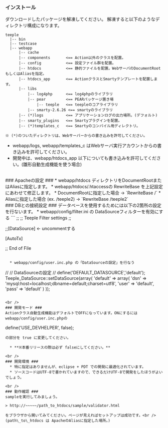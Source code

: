 ### インストール ###
ダウンロードしたパッケージを解凍してください。
解凍すると以下のようなディレクトリ構成になります。
```
teeple
  |-- bin
  |-- testcase
  |-- webapp
      |-- cache
      |-- components       <== Action以外のクラスを配置。
      |-- config           <== 設定ファイル群を配置。
      |-- htdocs           <== 静的ファイルを配置。WebサーバのDocumentRootもしくはAliasを指定。
      |-- htdocs_app       <== ActionクラスとSmartyテンプレートを配置します。
      |-- libs
          |-- log4php      <== log4phpのライブラリ
          |-- pear         <== PEARパッケージ置き場
              |-- teeple   <== teepleのコアライブラリ
          |-- smarty-2.6.26 <== smartyのライブラリ
      |-- (*)logs          <== アプリケーションログの出力場所。(デフォルト)
      |-- smarty_plugins   <== Smartyプラグインを配置。
      |-- (*)templates_c   <== Smartyのコンパイル用ディレクトリ。

※ (*)のついたディレクトリは、Webサーバーからの書き込みを許可してください。
```

  * webapp/logs, webapp/templates\_c はWebサーバ実行アカウントからの書き込みを許可してください。
  * 開発中は、webapp/htdocs\_app 以下についても書き込みを許可してください。(雛形自動生成機能を使う場合)

<br />
### Apacheの設定 ###
  * webapp/htdocs ディレクトリをDocumentRootまたはAliasに指定します。
  * webapp/htdocs/.htaccessの RewriteBase を上記設定にあわせて修正します。
    * DocumentRootに指定した場合 -> `RewriteBase /`
    * Aliasに指定した場合 (ex. /teeple2) -> `RewriteBase /teeple2`

<br />
### DBとの接続設定 ###
データベースを使用するためには以下の2箇所の設定を行ないます。
  * webapp/config/filter.ini の DataSourceフィルターを有効にする
```
;;
;; Teeple Filter settings
;;

;;[DataSource]  <- uncommentする

[AutoTx]

;; End of File
```

  * webapp/config/user.inc.php の「DataSourceの設定」を行なう
```
//
// DataSourceの設定
//
define('DEFAULT_DATASOURCE','default');
Teeple_DataSource::setDataSource(array(
    'default' => array(
        'dsn' => 'mysql:host=localhost;dbname=default;charset=utf8',
        'user' => 'default',
        'pass' => 'default'
    )
));
```

<br />
### 開発モード ###
Actionクラス自動生成機能はデフォルトでOFFになっています。ONにするには webapp/config/user.inc.phpの
```
define('USE_DEVHELPER', false);
```
の部分を true に変更してください。

  * **※本番リリースの際は必ず falseにしてください。**

<br />
### 開発環境 ###
  * 特に指定はありませんが、eclipse + PDT での開発に最適化されています。
  * ソースコードはUTF-8で書かれていますので、できるだけUTF-8で開発をしたほうがよいでしょう。

<br />
### 動作確認 ###
sampleを実行してみましょう。

> http://~~~~~/path_to_htdocs/sample/validator.html

をブラウザから開いてみてください。ページが見えればセットアップは成功です。<br />
(path\_to\_htdocs は ApacheのAliasに指定した場所。)